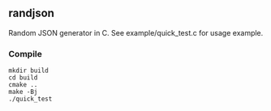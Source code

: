 ## randjson

Random JSON generator in C. See example/quick_test.c for usage example.

### Compile
```
mkdir build
cd build
cmake ..
make -Bj
./quick_test
```
